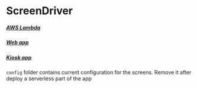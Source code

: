 # ScreenDriver

##### [AWS Lambda](api/README.md)

##### [Web app](web/README.md)

##### [Kiosk app](kiosk/README.md)


`config` folder contains current configuration for the screens. 
Remove it after deploy a serverless part of the app 
